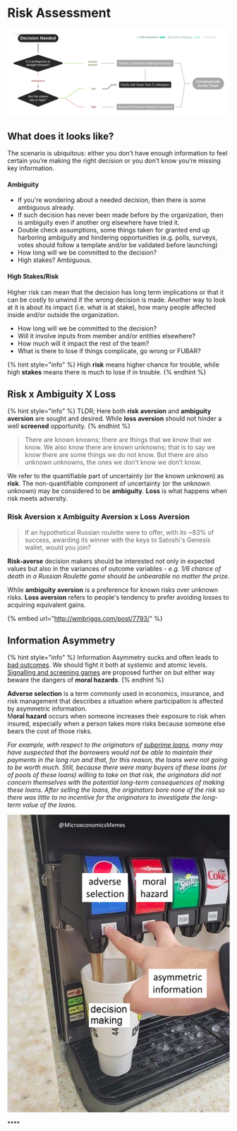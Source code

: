 # Risk Assessment

![](../.gitbook/assets/decisions-1.png)

## What does it looks like?

The scenario is ubiquitous: either you don’t have enough information to feel certain you’re making the right decision or you don’t know you’re missing key information.

#### Ambiguity

* If you're wondering about a needed decision, then there is some ambiguous already. 
* If such decision has never been made before by the organization, then is ambiguity even if another org elsewhere have tried it.
* Double check assumptions, some things taken for granted end up harboring ambiguity and hindering opportunities \(e.g. polls, surveys, votes should follow a template and/or be validated before launching\)
* How long will we be committed to the decision? 
* High stakes? Ambiguous.

#### High Stakes/Risk

Higher risk can mean that the decision has long term implications or that it can be costly to unwind if the wrong decision is made. Another way to look at it is about its impact \(i.e. what is at stake\), how many people affected inside and/or outside the organization.

* How long will we be committed to the decision?
* Will it involve inputs from member and/or entities elsewhere?
* How much will it impact the rest of the team?
* What is there to lose if things complicate, go wrong or FUBAR?

{% hint style="info" %}
High **risk** means higher chance for trouble, while high **stakes** means there is much to lose if in trouble.
{% endhint %}

## Risk x Ambiguity X Loss

{% hint style="info" %}
TLDR; Here both **risk** **aversion** and **ambiguity** **aversion** are sought and desired. While **loss aversion** should not hinder a well **screened** opportunity. 
{% endhint %}

> There are known knowns; there are things that we know that we know. We also know there are known unknowns; that is to say we know there are some things we do not know. But there are also unknown unknowns, the ones we don’t know we don’t know.

We refer to the quantifiable part of uncertainty \(or the known unknown\) as **risk**. The non-quantifiable component of uncertainty \(or the unknown unknown\) may be considered to be **ambiguity**. **Loss** is what happens when risk meets adversity. 

### Risk Aversion x Ambiguity Aversion x Loss Aversion

> If an hypothetical Russian roulette were to offer, with its ~83% of success, awarding its winner with the keys to Satoshi's Genesis wallet, would you join?

**Risk-averse** decision makers should be interested not only in expected values but also in the variances of outcome variables - _e.g. 1/6 chance of death in a Russian Roulette game should be unbearable no matter the prize_.  

While **ambiguity aversion** is a preference for known risks over unknown risks. **Loss aversion** refers to people's tendency to prefer avoiding losses to acquiring equivalent gains. 

{% embed url="http://wmbriggs.com/post/7793/" %}

## Information Asymmetry 

{% hint style="info" %}
Information Asymmetry sucks and often leads to [bad outcomes](https://www.jofreeman.com/joreen/tyranny.htm). We should fight it both at systemic and atomic levels. [Signalling and screening games](signaling.md) are proposed further on but either way beware the dangers of **moral hazards**.
{% endhint %}

**Adverse selection** is a term commonly used in economics, insurance, and risk management that describes a situation where participation is affected by asymmetric information.  
M**oral hazard** occurs when someone increases their exposure to risk when insured, especially when a person takes more risks because someone else bears the cost of those risks.

_For example, with respect to the originators of_ [_subprime loans_](https://en.wikipedia.org/wiki/Subprime_loans)_, many may have suspected that the borrowers would not be able to maintain their payments in the long run and that, for this reason, the loans were not going to be worth much. Still, because there were many buyers of these loans \(or of pools of these loans\) willing to take on that risk, the originators did not concern themselves with the potential long-term consequences of making these loans. After selling the loans, the originators bore none of the risk so there was little to no incentive for the originators to investigate the long-term value of the loans._

![](../.gitbook/assets/image%20%2814%29.png)

\*\*\*\*

